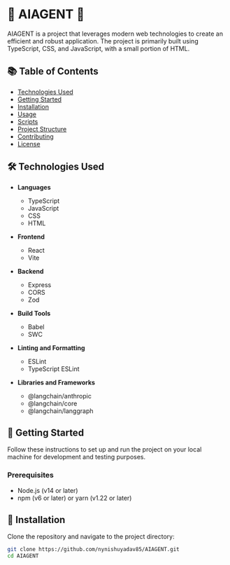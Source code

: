 # 🌟 AIAGENT 🌟

AIAGENT is a project that leverages modern web technologies to create an efficient and robust application. The project is primarily built using TypeScript, CSS, and JavaScript, with a small portion of HTML.

## 📚 Table of Contents
- [Technologies Used](#-technologies-used)
- [Getting Started](#-getting-started)
- [Installation](#-installation)
- [Usage](#-usage)
- [Scripts](#-scripts)
- [Project Structure](#-project-structure)
- [Contributing](#-contributing)
- [License](#-license)

## 🛠️ Technologies Used
- **Languages**
  - TypeScript
  - JavaScript
  - CSS
  - HTML

- **Frontend**
  - React
  - Vite
  
- **Backend**
  - Express
  - CORS
  - Zod

- **Build Tools**
  - Babel
  - SWC

- **Linting and Formatting**
  - ESLint
  - TypeScript ESLint

- **Libraries and Frameworks**
  - @langchain/anthropic
  - @langchain/core
  - @langchain/langgraph

## 🚀 Getting Started
Follow these instructions to set up and run the project on your local machine for development and testing purposes.

### Prerequisites
- Node.js (v14 or later)
- npm (v6 or later) or yarn (v1.22 or later)

## 🔧 Installation
Clone the repository and navigate to the project directory:
```bash
git clone https://github.com/nynishuyadav85/AIAGENT.git
cd AIAGENT
